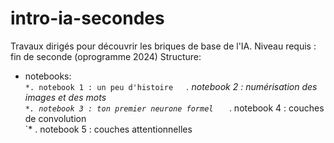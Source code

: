 # intro-ia-secondes

Travaux dirigés pour découvrir les briques de base de l'IA.
Niveau requis : fin de seconde (oprogramme 2024)
Structure:  

* notebooks:  
`*. notebook 1 : un peu d'histoire  
`*. notebook 2 : numérisation des images et des mots  
`*. notebook 3 : ton premier neurone formel  
`* . notebook 4 : couches de convolution  
`* . notebook 5 : couches attentionnelles
 
